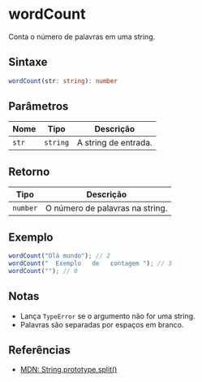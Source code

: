 # wordCount

Conta o número de palavras em uma string.

## Sintaxe
```typescript
wordCount(str: string): number
```

## Parâmetros

| Nome   | Tipo     | Descrição                      |
|--------|----------|--------------------------------|
| `str`  | `string` | A string de entrada.           |

## Retorno

| Tipo     | Descrição                          |
|----------|------------------------------------|
| `number` | O número de palavras na string.     |

## Exemplo
```typescript
wordCount("Olá mundo"); // 2
wordCount("  Exemplo   de   contagem "); // 3
wordCount(""); // 0
```

## Notas
- Lança `TypeError` se o argumento não for uma string.
- Palavras são separadas por espaços em branco.

## Referências
- [MDN: String.prototype.split()](https://developer.mozilla.org/pt-BR/docs/Web/JavaScript/Reference/Global_Objects/String/split)
